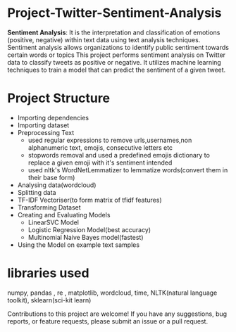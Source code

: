 # Project-Twitter-Sentiment-Analysis
<b>Sentiment Analysis</b>: It is the interpretation and classification of emotions (positive, negative) within text data using text analysis techniques. Sentiment analysis allows organizations to identify public sentiment towards certain words or topics
This project performs sentiment analysis on Twitter data to classify tweets as positive or negative. It utilizes machine learning techniques to train a model that can predict the sentiment of a given tweet.

# Project Structure
* Importing dependencies
* Importing dataset
* Preprocessing Text
  * used regular expressions to remove urls,usernames,non alphanumeric text, emojis, consecutive letters etc
  * stopwords removal and used a predefined emojis dictionary to replace a given emoji with it's sentiment intended
  * used nltk's WordNetLemmatizer to lemmatize words(convert them in their base form)
* Analysing data(wordcloud)
* Splitting data
* TF-IDF Vectoriser(to form matrix of tfidf features)
* Transforming Dataset
* Creating and Evaluating Models
  * LinearSVC Model
  * Logistic Regression Model(best accuracy)
  * Multinomial Naive Bayes model(fastest)
* Using the Model on example text samples

# libraries used
numpy, pandas , re , matplotlib, wordcloud, time, NLTK(natural language toolkit), sklearn(sci-kit learn)

Contributions to this project are welcome! If you have any suggestions, bug reports, or feature requests, please submit an issue or a pull request.
